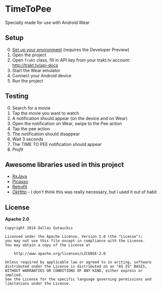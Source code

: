 # TimeToPee

Specially made for use with Android Wear

## Setup

 0. [Set up your environment](http://developer.android.com/wear/preview/start.html) (requires the Developer Preview)
 0. Open the project
 0. Open `Trakt` class, fill in API key from your trakt.tv account: http://trakt.tv/api-docs
 0. Start the Wear emulator
 0. Connect your Android device
 0. Run the project

## Testing

 0. Search for a movie
 0. Tap the movie you want to watch
 0. A notification should appear (on the device and on Wear)
 0. Open the notification on Wear, swipe to the Pee action
 0. Tap the pee action
 0. The notification should disappear
 0. Wait 3 seconds
 0. The TIME TO PEE notification should appear
 0. *Profit*


## Awesome libraries used in this project

 - [RxJava](https://github.com/Netflix/RxJava)
 - [Picasso](http://square.github.io/picasso/)
 - [Retrofit](http://square.github.io/retrofit/)
 - [OkHttp](http://square.github.io/okhttp/) - I don't think this was really necessary, but I used it out of habit

## License

**Apache 2.0**

```
Copyright 2014 Dallas Gutauckis

Licensed under the Apache License, Version 2.0 (the "License");
you may not use this file except in compliance with the License.
You may obtain a copy of the License at

    http://www.apache.org/licenses/LICENSE-2.0

Unless required by applicable law or agreed to in writing, software
distributed under the License is distributed on an "AS IS" BASIS,
WITHOUT WARRANTIES OR CONDITIONS OF ANY KIND, either express or implied.
See the License for the specific language governing permissions and
limitations under the License.
```